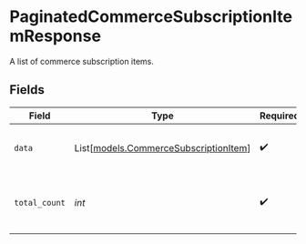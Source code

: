 # PaginatedCommerceSubscriptionItemResponse

A list of commerce subscription items.


## Fields

| Field                                                                          | Type                                                                           | Required                                                                       | Description                                                                    |
| ------------------------------------------------------------------------------ | ------------------------------------------------------------------------------ | ------------------------------------------------------------------------------ | ------------------------------------------------------------------------------ |
| `data`                                                                         | List[[models.CommerceSubscriptionItem](../models/commercesubscriptionitem.md)] | :heavy_check_mark:                                                             | Array of commerce subscription items.                                          |
| `total_count`                                                                  | *int*                                                                          | :heavy_check_mark:                                                             | Total number of commerce subscription items.                                   |